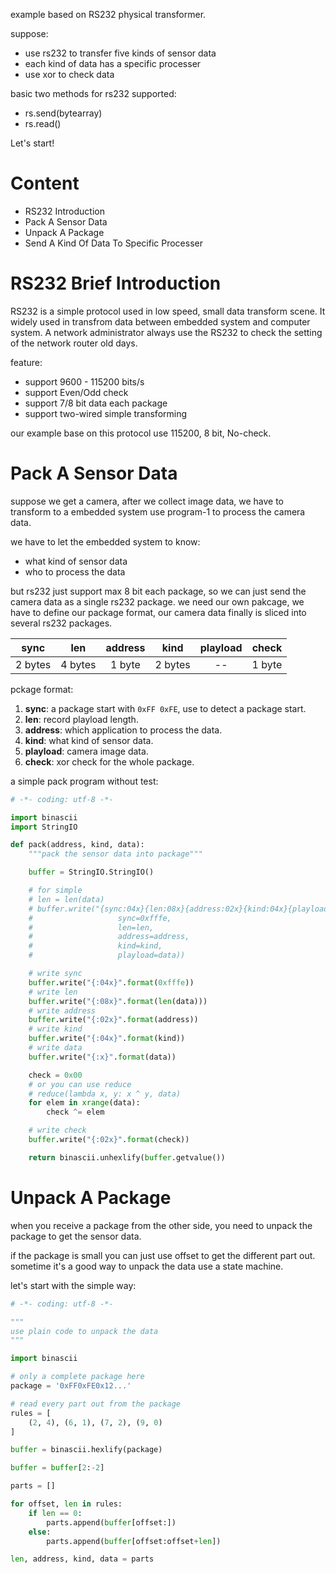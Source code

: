 example based on RS232 physical transformer.

suppose:

+ use rs232 to transfer five kinds of sensor data
+ each kind of data has a specific processer
+ use xor to check data


basic two methods for rs232 supported:

+ rs.send(bytearray)
+ rs.read()

Let's start!

# Content

+ RS232 Introduction
+ Pack A Sensor Data
+ Unpack A Package
+ Send A Kind Of Data To Specific Processer

# RS232 Brief Introduction

RS232 is a simple protocol used in low speed, small data transform scene. It widely used in transfrom data between embedded system and computer system. A network administrator always use the RS232 to check the setting of the network router old days.

feature:

- support 9600 - 115200 bits/s
- support Even/Odd check
- support 7/8 bit data each package
- support two-wired simple transforming

our example base on this protocol use 115200, 8 bit, No-check.

# Pack A Sensor Data

suppose we get a camera, after we collect image data, we have to transform to a embedded system use program-1 to process the camera data.

we have to let the embedded system to know:

+ what kind of sensor data
+ who to process the data

but rs232 just support max 8 bit each package, so we can just send the camera data as a single rs232 package. we need our own pakcage, we have to define our package format, our camera data finally is sliced into several rs232 packages.


| sync | len | address | kind | playload | check |
|:----:|:---:|:-------:|:----:|:--------:|:-----:|
|2 bytes|4 bytes|1 byte|2 bytes| -- |1 byte|

pckage format:

1. **sync**: a package start with `0xFF 0xFE`, use to detect a package start.
2. **len**: record playload length.
3. **address**: which application to process the data.
4. **kind**: what kind of sensor data.
5. **playload**: camera image data.
6. **check**: xor check for the whole package.

a simple pack program without test:


``` python
# -*- coding: utf-8 -*-

import binascii
import StringIO

def pack(address, kind, data):
    """pack the sensor data into package"""

    buffer = StringIO.StringIO()

    # for simple
    # len = len(data)
    # buffer.write("{sync:04x}{len:08x}{address:02x}{kind:04x}{playload:x}".format(
    #                   sync=0xfffe,
    #                   len=len,
    #                   address=address,
    #                   kind=kind,
    #                   playload=data))

    # write sync
    buffer.write("{:04x}".format(0xfffe))
    # write len
    buffer.write("{:08x}".format(len(data)))
    # write address
    buffer.write("{:02x}".format(address))
    # write kind
    buffer.write("{:04x}".format(kind))
    # write data
    buffer.write("{:x}".format(data))

    check = 0x00
    # or you can use reduce
    # reduce(lambda x, y: x ^ y, data)
    for elem in xrange(data):
        check ^= elem

    # write check
    buffer.write("{:02x}".format(check))

    return binascii.unhexlify(buffer.getvalue())

```

# Unpack A Package

when you receive a package from the other side, you need to unpack the package to get the sensor data.

if the package is small you can just use offset to get the different part out. sometime it's a good way to unpack the data use a state  machine.

let's start with the simple way:

``` python
# -*- coding: utf-8 -*-

"""
use plain code to unpack the data
"""

import binascii

# only a complete package here
package = '0xFF0xFE0x12...'

# read every part out from the package
rules = [
    (2, 4), (6, 1), (7, 2), (9, 0)
]

buffer = binascii.hexlify(package)

buffer = buffer[2:-2]

parts = []

for offset, len in rules:
    if len == 0:
        parts.append(buffer[offset:])
    else:
        parts.append(buffer[offset:offset+len])

len, address, kind, data = parts

```